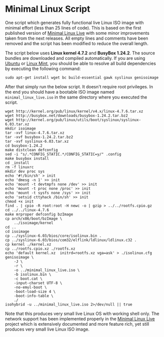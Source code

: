 # Minimal Linux Script
One script which generates fully functional live Linux ISO image with minimal effort (less than 25 lines of code). This is based on the first published version of [Minimal Linux Live](http://github.com/ivandavidov/minimal) with some minor improvements taken from the next releases. All empty lines and comments have been removed and the script has been modified to reduce the overall length.

The script below uses **Linux kernel 4.7.2** and **BusyBox 1.24.2**. The source bundles are downloaded and compiled automatically. If you are using [Ubuntu](http://ubuntu.com) or [Linux Mint](http://linuxmint.com), you should be able to resolve all build dependencies by executing the following command:

    sudo apt-get install wget bc build-essential gawk syslinux genisoimage

After that simply run the below script. It doesn't require root privileges. In the end you should have a bootable ISO image named `minimal_linux_live.iso` in the same directory where you executed the script.

    wget http://kernel.org/pub/linux/kernel/v4.x/linux-4.7.6.tar.xz
    wget http://busybox.net/downloads/busybox-1.24.2.tar.bz2
    wget http://kernel.org/pub/linux/utils/boot/syslinux/syslinux-6.03.tar.xz
    mkdir isoimage
    tar -xvf linux-4.7.6.tar.xz
    tar -xvf busybox-1.24.2.tar.bz2
    tar -xvf syslinux-6.03.tar.xz
    cd busybox-1.24.2
    make distclean defconfig
    sed -i "s/.*CONFIG_STATIC.*/CONFIG_STATIC=y/" .config
    make busybox install
    cd _install
    rm -f linuxrc
    mkdir dev proc sys
    echo '#!/bin/sh' > init
    echo 'dmesg -n 1' >> init
    echo 'mount -t devtmpfs none /dev' >> init
    echo 'mount -t proc none /proc' >> init
    echo 'mount -t sysfs none /sys' >> init
    echo 'setsid cttyhack /bin/sh' >> init
    chmod +x init
    find . | cpio -R root:root -H newc -o | gzip > ../../rootfs.cpio.gz
    cd ../../linux-4.7.6
    make mrproper defconfig bzImage
    cp arch/x86/boot/bzImage \
    	../isoimage/kernel
    cd ..
    cd isoimage
    cp ../syslinux-6.03/bios/core/isolinux.bin .
    cp ../syslinux-6.03/bios/com32/elflink/ldlinux/ldlinux.c32 .
    cp kernel ./kernel.xz
    cp ../rootfs.cpio.xz ./rootfs.xz
    echo 'default kernel.xz  initrd=rootfs.xz vga=ask' > ./isolinux.cfg
    genisoimage \
    	-J \
    	-r \
    	-o ../minimal_linux_live.iso \
    	-b isolinux.bin \
    	-c boot.cat \
    	-input-charset UTF-8 \
    	-no-emul-boot \
    	-boot-load-size 4 \
    	-boot-info-table \
    	./
    isohybrid -u ../minimal_linux_live.iso 2>/dev/null || true

Note that this produces very small live Linux OS with working shell only. The network support has been implemented properly in the [Minimal Linux Live](http://github.com/ivandavidov/minimal) project which is extensively documented and more feature rich, yet still produces very small live Linux ISO image.
